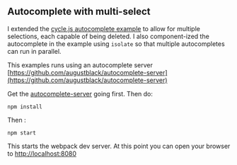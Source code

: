 ## Autocomplete with multi-select 

I extended the [cycle.js autocomplete example](https://github.com/cyclejs/cyclejs/tree/master/examples/autocomplete-search) to allow for multiple selections, each capable of being deleted.  I also component-ized the autocomplete in the example using ```isolate``` so that multiple autocompletes can run in parallel.

This examples runs using an autocomplete server [https://github.com/augustblack/autocomplete-server](https://github.com/augustblack/autocomplete-server)

Get the [autocomplete-server](https://github.com/augustblack/autocomplete-server) going first. Then do:

```npm install```

Then :

```npm start```

This starts the webpack dev server. At this point you can open your browser to [http://localhost:8080](http://localhost:8080)
